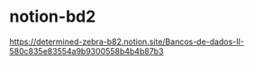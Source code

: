 # notion-bd2
https://determined-zebra-b82.notion.site/Bancos-de-dados-II-580c835e83554a9b9300558b4b4b87b3
